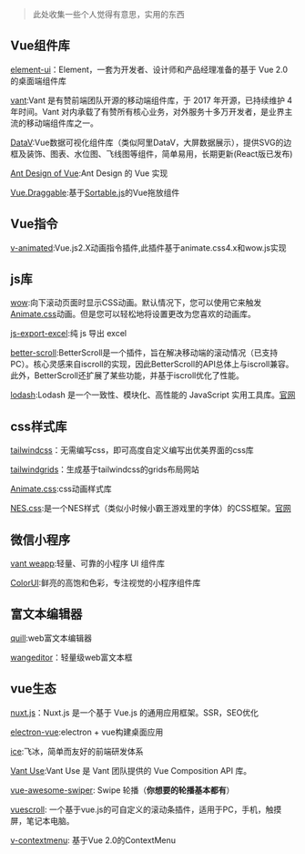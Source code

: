 > 此处收集一些个人觉得有意思，实用的东西

## Vue组件库

[element-ui](https://element.eleme.cn/#/zh-CN)：Element，一套为开发者、设计师和产品经理准备的基于 Vue 2.0 的桌面端组件库

[vant](https://vant-contrib.gitee.io/vant/#/zh-CN/):Vant 是有赞前端团队开源的移动端组件库，于 2017 年开源，已持续维护 4 年时间。Vant 对内承载了有赞所有核心业务，对外服务十多万开发者，是业界主流的移动端组件库之一。

[DataV](https://github.com/DataV-Team/DataV):Vue数据可视化组件库（类似阿里DataV，大屏数据展示），提供SVG的边框及装饰、图表、水位图、飞线图等组件，简单易用，长期更新(React版已发布)

[Ant Design of Vue](https://www.antdv.com/docs/vue/introduce-cn/):Ant Design 的 Vue 实现

[Vue.Draggable](https://github.com/SortableJS/Vue.Draggable):基于[Sortable.js](https://github.com/SortableJS/Sortable)的Vue拖放组件

## Vue指令

[v-animated](https://github.com/Gitsifu/v-animated):Vue.js2.X动画指令插件,此插件基于animate.css4.x和wow.js实现

## js库

[wow](https://www.delac.io/wow/):向下滚动页面时显示CSS动画。默认情况下，您可以使用它来触发[Animate.css](https://animate.style/)动画。但是您可以轻松地将设置更改为您喜欢的动画库。

[js-export-excel](https://github.com/cuikangjie/js-export-excel):纯 js 导出 excel

[better-scroll](https://github.com/ustbhuangyi/better-scroll):BetterScroll是一个插件，旨在解决移动端的滚动情况（已支持PC）。核心灵感来自iscroll的实现，因此BetterScroll的API总体上与iscroll兼容。此外，BetterScroll还扩展了某些功能，并基于iscroll优化了性能。

[lodash](https://github.com/lodash/lodash):Lodash 是一个一致性、模块化、高性能的 JavaScript 实用工具库。[官网](https://www.lodashjs.com/)

## css样式库

[tailwindcss](https://tailwindcss.com/)：无需编写css，即可高度自定义编写出优美界面的css库

[tailwindgrids](https://tailwindgrids.com/#/)：生成基于tailwindcss的grids布局网站

[Animate.css](https://animate.style/):css动画样式库

[NES.css](https://github.com/nostalgic-css/NES.css):是一个NES样式（类似小时候小霸王游戏里的字体）的CSS框架。[官网](https://nostalgic-css.github.io/NES.css/#)

## 微信小程序

[vant weapp](https://github.com/youzan/vant-weapp):轻量、可靠的小程序 UI 组件库

[ColorUI](https://github.com/weilanwl/ColorUI):鲜亮的高饱和色彩，专注视觉的小程序组件库

## 富文本编辑器

[quill](https://github.com/quilljs/quill):web富文本编辑器

[wangeditor](http://www.wangeditor.com/)：轻量级web富文本框

## vue生态

[nuxt.js](https://github.com/nuxt/nuxt.js)：Nuxt.js 是一个基于 Vue.js 的通用应用框架。SSR，SEO优化

[electron-vue](https://github.com/SimulatedGREG/electron-vue):electron + vue构建桌面应用

[ice](https://github.com/alibaba/ice):飞冰，简单而友好的前端研发体系 

[Vant Use](https://youzan.github.io/vant/vant-use/):Vant Use 是 Vant 团队提供的 Vue Composition API 库。

[vue-awesome-swiper](https://github.com/surmon-china/vue-awesome-swiper): Swipe 轮播（**你想要的轮播基本都有**）

[vuescroll](https://github.com/YvesCoding/vuescroll): 一个基于vue.js的可自定义的滚动条插件，适用于PC，手机，触摸屏，笔记本电脑。

[v-contextmenu](https://github.com/heynext/v-contextmenu): 基于Vue 2.0的ContextMenu